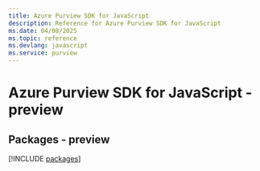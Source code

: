 ```yaml
---
title: Azure Purview SDK for JavaScript
description: Reference for Azure Purview SDK for JavaScript
ms.date: 04/08/2025
ms.topic: reference
ms.devlang: javascript
ms.service: purview
---
```

# Azure Purview SDK for JavaScript - preview
## Packages - preview
[!INCLUDE [packages](purview-index.md)]